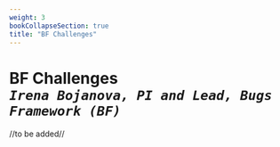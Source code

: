 ```yaml
---
weight: 3
bookCollapseSection: true
title: "BF Challenges"
---
```

# BF Challenges <br/>_`Irena Bojanova, PI and Lead, Bugs Framework (BF)`_

//to be added//